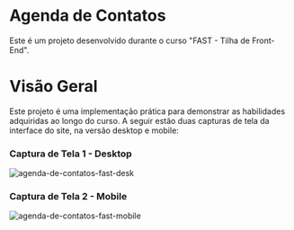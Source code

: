 # Agenda de Contatos

Este é um projeto desenvolvido durante o curso "FAST - Tilha de Front-End".

# Visão Geral

Este projeto é uma implementação prática para demonstrar as habilidades adquiridas ao longo do curso. A seguir estão duas capturas de tela da interface do site, na versão desktop e mobile:

### Captura de Tela 1 - Desktop

![agenda-de-contatos-fast-desk](https://github.com/amandacaladoac/FAST/assets/111512424/b378b5e7-7679-4bb9-8f33-352f7b4717ea)

### Captura de Tela 2 - Mobile

![agenda-de-contatos-fast-mobile](https://github.com/amandacaladoac/FAST/assets/111512424/1777e12b-58be-4797-b0c5-c84ffe96886e)
